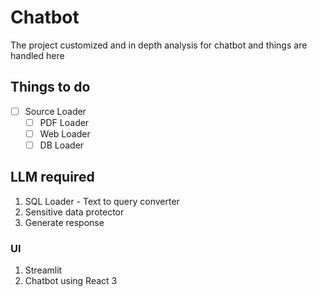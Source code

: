 
# Chatbot

The project customized and in depth analysis for chatbot and things are handled here

## Things to do
 - [ ] Source Loader 
   - [ ] PDF Loader
   - [ ] Web Loader
   - [ ] DB Loader

## LLM required
1. SQL Loader - Text to query converter
2. Sensitive data protector
3. Generate response 

### UI
1. Streamlit
2. Chatbot using React
3
  



